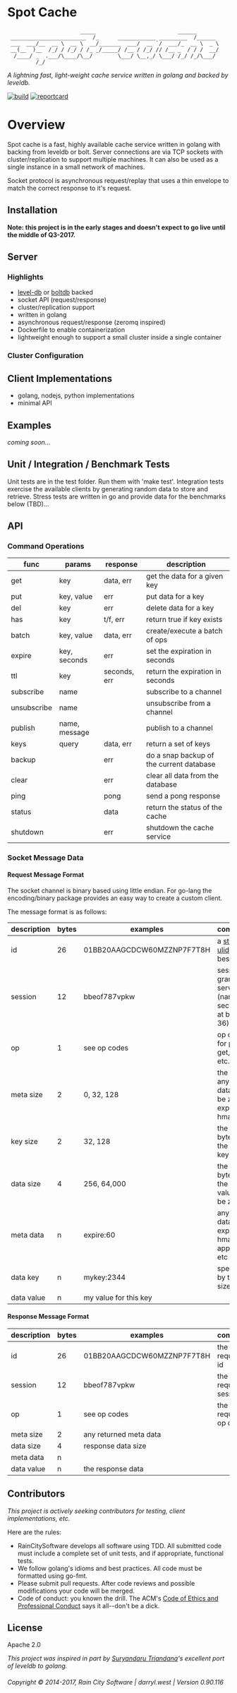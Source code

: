 # Spot Cache

```
                       _____                          ______       
 ________________________  /_      ____________ _________  /______ 
 ___  ___/__  __ \  __ \  __/_______  ___/  __ `/  ___/_  __ \  _ \
 __(__  )__  /_/ / /_/ / /_ _/_____/ /__ / /_/ // /__ _  / / /  __/
  /____/ _  .___/\____/\__/        \___/ \__,_/ \___/ /_/ /_/\___/ 
         /_/                                                       
```

_A lightning fast, light-weight cache service written in golang and backed by leveldb._

[![build](https://travis-ci.org/darrylwest/spot-cache.svg?branch=master)](https://travis-ci.org/darrylwest/spot-cache/)
[![reportcard](https://goreportcard.com/badge/github.com/darrylwest/spot-cache)](https://goreportcard.com/report/github.com/darrylwest/spot-cache)

# Overview

Spot cache is a fast, highly available cache service written in golang with backing from leveldb or bolt.  Server connections are via TCP sockets with cluster/replication to support multiple machines.  It can also be used as a single instance in a small network of machines.

Socket protocol is asynchronous request/replay that uses a thin envelope to match the correct response to it's request.


## Installation

**Note: this project is in the early stages and doesn't expect to go live until the middle of Q3-2017.**

## Server

### Highlights

* [level-db](https://github.com/syndtr/goleveldb) or [boltdb](https://github.com/boltdb/bolt) backed
* socket API (request/response)
* cluster/replication support
* written in golang
* asynchronous request/response (zeromq inspired)
* Dockerfile to enable containerization
* lightweight enough to support a small cluster inside a single container

### Cluster Configuration



## Client Implementations

* golang, nodejs, python implementations
* minimal API

## Examples

_coming soon..._

## Unit / Integration / Benchmark Tests

Unit tests are in the test folder.  Run them with 'make test'.  Integration tests exercise the available clients by generating random data to store and retrieve.  Stress tests are written in go and provide data for the benchmarks below (TBD)...

## API

### Command Operations

| func     | params     | response         | description |
|----------|------------|------------------|-------------|
| get      | key        | data, err        | get the data for a given key |
| put      | key, value | err              | put data for a key |
| del      | key        | err              | delete data for a key |
| has      | key        | t/f, err         | return true if key exists
| batch    | key, value | data, err        | create/execute a batch of ops |
| expire   | key, seconds | err  | set the expiration in seconds |
| ttl      | key   | seconds, err  | return the expiration in seconds |
| subscribe | name | | subscribe to a channel |
| unsubscribe | name | | unsubscribe from a channel |
| publish  | name, message | | publish to a channel |
| keys     | query      | data, err | return a set of keys |
| backup   |            | err  | do a snap backup of the current database |
| clear    |            | err  | clear all data from the database |
| ping     |            | pong | send a pong response |
| status   |            | data | return the status of the cache |
| shutdown |            | err  | shutdown the cache service |


### Socket Message Data

#### Request Message Format

The socket channel is binary based using little endian.  For go-lang the encoding/binary package provides an easy way to create a custom client.  

The message format is as follows:

| description | bytes | examples | comments
|-------------|------|-----|---|
| id   | 26 | 01BB20AAGCDCW60MZZNP7F7T8H | a [standard ulid](https://github.com/alizain/ulid) works best
| session | 12 | bbeof787vpkw | session id granted by server (nano seconds at base 36)
| op   | 1  | see op codes | op codes for put, get, del, etc.
| meta size | 2 | 0, 32, 128 | the size of any meta data (can be zero), expire, hmac, etc.
| key size | 2 | 32, 128 | the size in bytes of the data key
| data size | 4 | 256, 64,000 | the size in bytes of the data value (can be zero)
| meta data | n | expire:60 | any meta data, e.g., expire, hmac, app-key, etc
| data key  | n | mykey:2344 | specified by the key size
| data value | n | my value for this key | 

#### Response Message Format

| description | bytes | examples | comments
|-------------|------|-----|---|
| id   | 26 | 01BB20AAGCDCW60MZZNP7F7T8H | the request's id
| session | 12 | bbeof787vpkw | the request's session id
| op   | 1  | see op codes | the request's op code |
| meta size | 2 | any returned meta data |
| data size | 4 | response data size |
| meta data | n | |
| data value | n | the response data |

## Contributors

_This project is actively seeking contributors for testing, client implementations, etc._

Here are the rules:

* RainCitySoftware develops all software using TDD.  All submitted code must include a complete set of unit tests, and if appropriate, functional tests.
* We follow golang's idioms and best practices.  All code must be formatted using go-fmt.
* Please submit pull requests. After code reviews and possible modifications your code will be merged.
* Code of conduct: you known the drill. The ACM's [Code of Ethics and Professional Conduct](https://www.acm.org/about-acm/acm-code-of-ethics-and-professional-conduct) says it all--don't be a dick.


## License

Apache 2.0

_This project was inspired in part by [Suryandaru Triandana](https://github.com/syndtr/goleveldb)'s excellent port of leveldb to golang._

###### Copyright © 2014-2017, Rain City Software | darryl.west | Version 0.90.116
